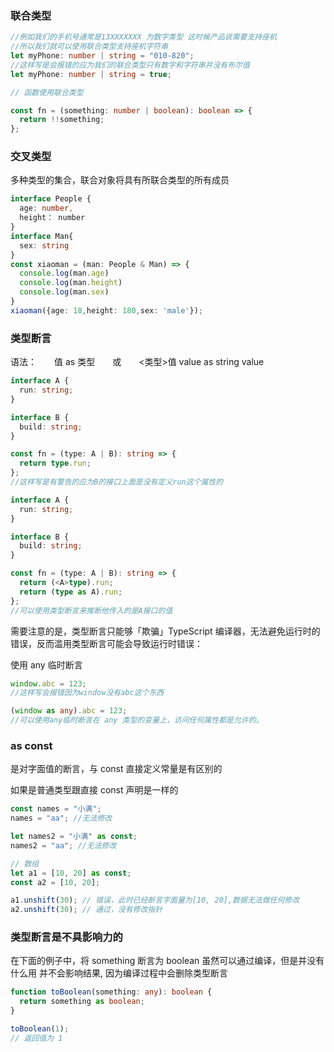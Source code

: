 ### 联合类型

```ts
//例如我们的手机号通常是13XXXXXXX 为数字类型 这时候产品说需要支持座机
//所以我们就可以使用联合类型支持座机字符串
let myPhone: number | string = "010-820";
//这样写是会报错的应为我们的联合类型只有数字和字符串并没有布尔值
let myPhone: number | string = true;

// 函数使用联合类型

const fn = (something: number | boolean): boolean => {
  return !!something;
};
```

### 交叉类型

多种类型的集合，联合对象将具有所联合类型的所有成员

```ts
interface People {
  age: number,
  height： number
}
interface Man{
  sex: string
}
const xiaoman = (man: People & Man) => {
  console.log(man.age)
  console.log(man.height)
  console.log(man.sex)
}
xiaoman({age: 18,height: 180,sex: 'male'});
```

### 类型断言

语法：　　值 as 类型　　或　　<类型>值 value as string <string>value

```ts
interface A {
  run: string;
}

interface B {
  build: string;
}

const fn = (type: A | B): string => {
  return type.run;
};
//这样写是有警告的应为B的接口上面是没有定义run这个属性的

interface A {
  run: string;
}

interface B {
  build: string;
}

const fn = (type: A | B): string => {
  return (<A>type).run;
  return (type as A).run;
};
//可以使用类型断言来推断他传入的是A接口的值
```

需要注意的是，类型断言只能够「欺骗」TypeScript 编译器，无法避免运行时的错误，反而滥用类型断言可能会导致运行时错误：

使用 any 临时断言

```ts
window.abc = 123;
//这样写会报错因为window没有abc这个东西

(window as any).abc = 123;
//可以使用any临时断言在 any 类型的变量上，访问任何属性都是允许的。
```

### as const

是对字面值的断言，与 const 直接定义常量是有区别的

如果是普通类型跟直接 const 声明是一样的

```ts
const names = "小满";
names = "aa"; //无法修改

let names2 = "小满" as const;
names2 = "aa"; //无法修改

// 数组
let a1 = [10, 20] as const;
const a2 = [10, 20];

a1.unshift(30); // 错误，此时已经断言字面量为[10, 20],数据无法做任何修改
a2.unshift(30); // 通过，没有修改指针
```

### 类型断言是不具影响力的

在下面的例子中，将 something 断言为 boolean 虽然可以通过编译，但是并没有什么用 并不会影响结果, 因为编译过程中会删除类型断言

```ts
function toBoolean(something: any): boolean {
  return something as boolean;
}

toBoolean(1);
// 返回值为 1
```
